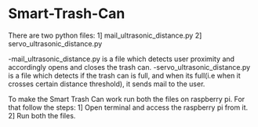 # Smart-Trash-Can
There are two python files:
1] mail_ultrasonic_distance.py
2] servo_ultrasonic_distance.py

-mail_ultrasonic_distance.py is a file which detects user proximity and accordingly opens and closes the trash can.
-servo_ultrasonic_distance.py is a file which detects if the trash can is full, and when its full(i.e when it crosses certain distance threshold), it sends mail to the user.

To make the Smart Trash Can work run both the files on raspberry pi. For that follow the steps:
1] Open terminal and access the raspberry pi from it.
2] Run both the files.

